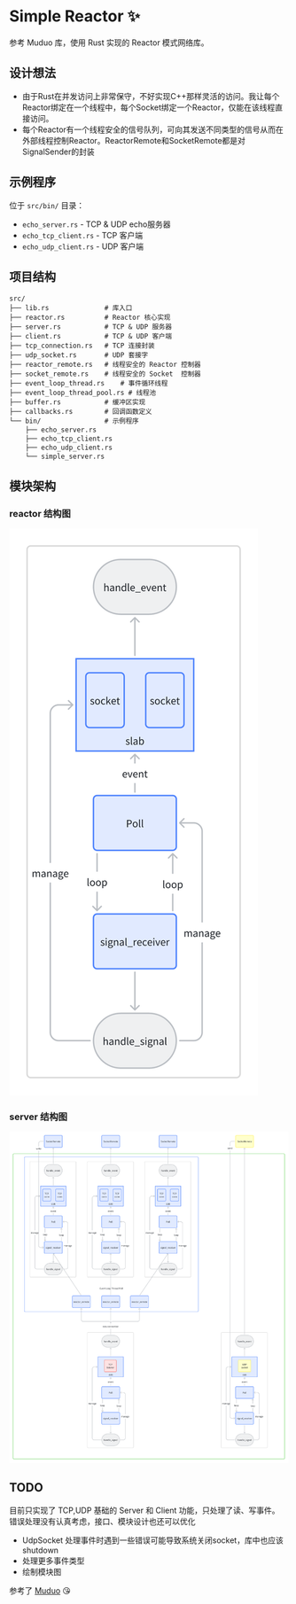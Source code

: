 # Simple Reactor ✨

参考 Muduo 库，使用 Rust 实现的 Reactor 模式网络库。

## 设计想法

 - 由于Rust在并发访问上非常保守，不好实现C++那样灵活的访问。我让每个Reactor绑定在一个线程中，每个Socket绑定一个Reactor，仅能在该线程直接访问。
 - 每个Reactor有一个线程安全的信号队列，可向其发送不同类型的信号从而在外部线程控制Reactor。ReactorRemote和SocketRemote都是对SignalSender的封装

## 示例程序

位于 `src/bin/` 目录：

- `echo_server.rs` - TCP & UDP echo服务器
- `echo_tcp_client.rs` - TCP 客户端
- `echo_udp_client.rs` - UDP 客户端

## 项目结构

```
src/
├── lib.rs              # 库入口
├── reactor.rs          # Reactor 核心实现
├── server.rs           # TCP & UDP 服务器
├── client.rs           # TCP & UDP 客户端
├── tcp_connection.rs   # TCP 连接封装
├── udp_socket.rs       # UDP 套接字
├── reactor_remote.rs   # 线程安全的 Reactor 控制器
├── socket_remote.rs    # 线程安全的 Socket  控制器
├── event_loop_thread.rs    # 事件循环线程
├── event_loop_thread_pool.rs # 线程池
├── buffer.rs           # 缓冲区实现
├── callbacks.rs        # 回调函数定义
└── bin/                # 示例程序
    ├── echo_server.rs
    ├── echo_tcp_client.rs
    ├── echo_udp_client.rs
    └── simple_server.rs
```

## 模块架构

### reactor 结构图
![reactor 结构图](https://github.com/BowTen/SimpleReactor/raw/main/resources/reactor_arc.png)

### server 结构图
![server 结构图](https://github.com/BowTen/SimpleReactor/raw/main/resources/server_arc.png)


## TODO

目前只实现了 TCP,UDP 基础的 Server 和 Client 功能，只处理了读、写事件。
错误处理没有认真考虑，接口、模块设计也还可以优化

 - UdpSocket 处理事件时遇到一些错误可能导致系统关闭socket，库中也应该shutdown
 - 处理更多事件类型
 - 绘制模块图


参考了 [Muduo](https://github.com/chenshuo/muduo) 😘